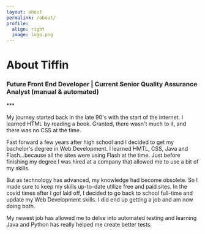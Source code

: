 ```yaml
---
layout: about
permalink: /about/
profile:
  align: right
  image: logo.png
---
```


<h1>About Tiffin</h1>
<h3>Future Front End Developer | Current Senior Quality Assurance Analyst (manual & automated)</h3>
***
<p>My journey started back in the late 90's with the start of the internet. I learned HTML by reading a book. Granted, there wasn't much to it, and there was no CSS at the time.<p>
<p>Fast forward a few years after high school and I decided to get my bachelor's degree in Web Development. I learned HMTL, CSS, Java and Flash...because all the sites were using Flash at the time. Just before finishing my degree I was hired at a company that allowed me to use a bit of my skills.</p>
<p>But as technology has advanced, my knowledge had become obsolete. So I made sure to keep my skills up-to-date utilize free and paid sites. In the covid times after I got laid off, I decided to go back to school full-time and update my Web Development skills. I did end up getting a job and am now doing both.</p>
<p>My newest job has allowed me to delve into automated testing and learning Java and Python has really helped me create better tests.</p>
